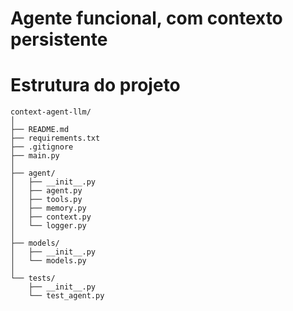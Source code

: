 # Agente funcional, com contexto persistente

# Estrutura do projeto

```
context-agent-llm/
│
├── README.md
├── requirements.txt
├── .gitignore
├── main.py
│
├── agent/
│   ├── __init__.py
│   ├── agent.py
│   ├── tools.py
│   ├── memory.py
│   ├── context.py
│   └── logger.py
│
├── models/
│   ├── __init__.py
│   └── models.py
│
└── tests/
    ├── __init__.py
    └── test_agent.py
```

